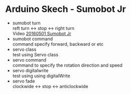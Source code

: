 # Arduino Skech - Sumobot Jr

- sumobot turn <br/>
  reft turn <-> stop <-> right turn <br/>
  Video [20160501 Sumobot Jr](https://www.youtube.com/watch?v=96kZ15I-gVY) <br/>
- sumobot command <br/>
  command specify forward, backward or etc
- servo class <br/>
  test using Servo class <br/>
- servo command <br/>
  command to specify the rotation direction and speed <br/>
- servo digitalwrite <br/>
  test using using digitalWrite <br/>
- servo fade <br/>
  clockwide <-> stop <-> anticlockwide <br/>

